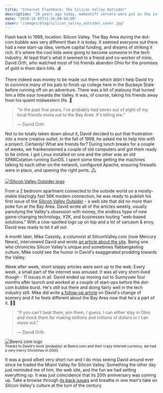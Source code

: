 ```yaml
---
title: "Internet Flashback: The Silicon Valley Outsider"
description: "20 years ago today, makeshift servers were put on the internet and a little web site built with tables, font tags, and a whole lot of snark appeared. And it changed... very little."
date: "2019-10-05T11:36:00-04:00"
cover: "/images/blog/silicon_valley_outsider_cover.jpg"
---
```


Flash back to 1999, location: Silicon Valley. The Bay Area during the dot-com bubble was very different than it is today. It seemed everyone out there had a new start-up idea, venture capital funding, and dreams of striking it rich. It's where the cool kids were going to become someone in the tech industry. At least that's what it seemed to a friend and co-worker of mine, David Orth, who watched most of his friends abandon Ohio for the promises of gold in them darn hills. 💰

There indeed was money to be made out there which didn't help David try to convince many of his pals to finish up college here in the Buckeye State before running off on an adventure. There was a bit of jealousy that turned him a little sour towards the Valley. It was, of course, taking his friends away from his quaint midwestern life. 🐄

> "In the past five years, I've probably had seven out of eight of my local friends move out to the Bay Area. It's killing me."
>
> &mdash; David Orth

Not to be totally taken down about it, David decided to put that frustration into a more creative outlet. In the fall of 1999, he asked me to help him with a project. Certainly! What are friends for? During lunch breaks for a couple of weeks, we frankensteined a couple of old computers and got them ready to be online. I got Linux installed on one and the other was an old SPARCstation running SunOS. I spent some time getting the machines talking to each other on the network, configured Apache, ensuring firewalls were in place, and opening the right ports. 🖧

[![Silicon Valley Outsider logo](/images/blog/svo-logo.jpg)](http://yiffy.com/siliconvalley/)

From a 2 bedroom apartment connected to the outside world on a mostly-stable blazingly fast 56K modem connection, he was ready to publish his first issue of the [Silicon Valley Outsider](http://yiffy.com/siliconvalley/) - a web site that did no more than poke fun at the Bay Area. David wrote all of the articles weekly, usually parodying the Valley's obsession with money, the endless hype of new game-changing technology, Y2K, and businesses touting "web-based solutions." With a cow-spotted logo up on top and a lot of sarcasm & envy, David was ready to let it all out.

A month later, Mike Cassidy, a columnist at SiliconValley.com (now Mercury News), interviewed David and wrote [an article about the site](https://web.archive.org/web/19991127150259/http://www.mercurycenter.com/svtech/columns/dispatches/docs/mc110799.htm). Being one who chronicles Silicon Valley's unique and sometimes flabbergasting culture, Mike could see the humor in David's exaggerated prodding towards the Valley.

Week after week, short snippy articles were sent up to the web. Every week, a small part of the internet was amused. It was all very short-lived though - 11 issues in all. David ended up moving out to Sunnyvale four months after launch and worked at a couple of start-ups before the dot-com bubble burst. He's still out there and doing fairly well in the tech industry still. Mike did write [a follow-up article](https://web.archive.org/web/20000610031628/http://www.mercurycenter.com/svtech/columns/dispatches/docs/mc022700.htm) on David's change of scenery and if he feels different about the Bay Area now that he's a part of it. 🤷‍♂️

> "If you can't beat them, join them, I guess. I can either stay in Ohio and mock them for making millions and millions of dollars or I can move out."
>
> &mdash; David Orth

<div class="article_aside">
  <img src="/images/blog/Beenz.com-logo.png" alt="Beenz.com logo" title="Beenz.com logo"><br />
  <small>Thanks to David's work (probably) at Beenz.com and their crazy internet currency, we had a very merry Christmas in 2000.</small>
</div>

It was a good albeit very short run and I do miss seeing David around ever since he traded the Miami Valley for Silicon Valley. Something the other day just reminded me of him, the web site, and the fun we had setting everything up. It was just coincidence that its 20th anniversary was coming up. Take a browse through [its back issues](http://yiffy.com/siliconvalley/backissues.html) and breathe in one man's take on Silicon Valley's culture at the turn of the century.
